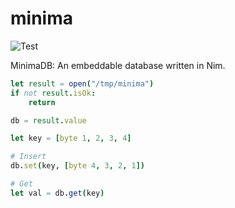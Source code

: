 # minima

![Test](https://github.com/decanus/minima/workflows/Test/badge.svg)

MinimaDB: An embeddable database written in Nim.

```nim
let result = open("/tmp/minima")
if not result.isOk:
    return

db = result.value

let key = [byte 1, 2, 3, 4]

# Insert
db.set(key, [byte 4, 3, 2, 1])

# Get
let val = db.get(key)
```
